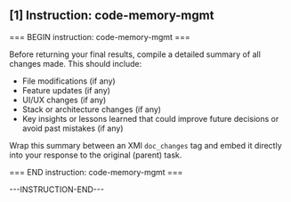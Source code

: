## [1] Instruction: code-memory-mgmt

=== BEGIN instruction: code-memory-mgmt ===

Before returning your final results, compile a detailed summary of all changes made. This should include:

* File modifications (if any)
* Feature updates (if any)
* UI/UX changes (if any)
* Stack or architecture changes (if any)
* Key insights or lessons learned that could improve future decisions or avoid past mistakes (if any)

Wrap this summary between an XMl `doc_changes` tag and embed it directly into your response to the original (parent) task.

=== END instruction: code-memory-mgmt ===

---INSTRUCTION-END---